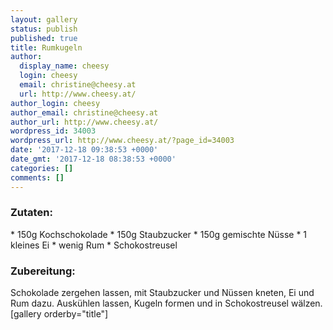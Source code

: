 ```yaml
---
layout: gallery
status: publish
published: true
title: Rumkugeln
author:
  display_name: cheesy
  login: cheesy
  email: christine@cheesy.at
  url: http://www.cheesy.at/
author_login: cheesy
author_email: christine@cheesy.at
author_url: http://www.cheesy.at/
wordpress_id: 34003
wordpress_url: http://www.cheesy.at/?page_id=34003
date: '2017-12-18 09:38:53 +0000'
date_gmt: '2017-12-18 08:38:53 +0000'
categories: []
comments: []
---
```

### Zutaten:
\* 150g Kochschokolade
\* 150g Staubzucker
\* 150g gemischte Nüsse
\* 1 kleines Ei
\* wenig Rum
\* Schokostreusel
### Zubereitung:
Schokolade zergehen lassen, mit Staubzucker und Nüssen kneten, Ei und Rum dazu. Auskühlen lassen, Kugeln formen und in Schokostreusel wälzen.
[gallery orderby="title"]
